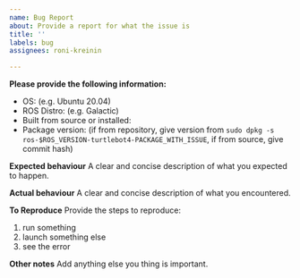 ```yaml
---
name: Bug Report
about: Provide a report for what the issue is
title: ''
labels: bug
assignees: roni-kreinin

---
```


**Please provide the following information:**
 - OS: (e.g. Ubuntu 20.04)
 - ROS Distro: (e.g. Galactic)
 - Built from source or installed:
 - Package version: (if from repository, give version from `sudo dpkg -s ros-$ROS_VERSION-turtlebot4-PACKAGE_WITH_ISSUE`, if from source, give commit hash)

 **Expected behaviour**
 A clear and concise description of what you expected to happen.

 **Actual behaviour**
 A clear and concise description of what you encountered.

**To Reproduce**
Provide the steps to reproduce:
1. run something
2. launch something else
3. see the error


**Other notes**
Add anything else you thing is important.